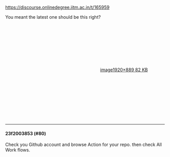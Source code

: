 https://discourse.onlinedegree.iitm.ac.in/t/165959

You meant the latest one should be this right?</p>
<p><div class="lightbox-wrapper"><a class="lightbox" data-download-href="/uploads/short-url/802XNXrWZ5eqWWHeszELpHQgezy.png?dl=1" href="https://europe1.discourse-cdn.com/flex013/uploads/iitm/original/3X/3/8/3812c6855de7c05b79750c6f57eed987122e24f4.png" rel="noopener nofollow ugc" title="image"><div class="meta"><svg aria-hidden="true" class="fa d-icon d-icon-far-image svg-icon"><use href="#far-image"></use></svg><span class="filename">image</span><span class="informations">1920×889 82 KB</span><svg aria-hidden="true" class="fa d-icon d-icon-discourse-expand svg-icon"><use href="#discourse-expand"></use></svg></div></a></div></p><hr>

<h4>23f2003853 (#80)</h4>
<p>Check you Github account and browse Action for your repo. then check All Work flows.